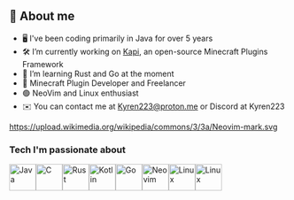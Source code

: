## 👋 About me

- 🖥️ I've been coding primarily in Java for over 5 years
- 🛠 I’m currently working on [Kapi](https://github.com/kapimc/kapi), an open-source Minecraft Plugins Framework
- 🦀 I’m learning Rust and Go at the moment
- 🔌 Minecraft Plugin Developer and Freelancer
- 🟢 NeoVim and Linux enthusiast
- ✉️ You can contact me at [Kyren223@proton.me](mailto:Kyren223@proton.me) or Discord at Kyren223

https://upload.wikimedia.org/wikipedia/commons/3/3a/Neovim-mark.svg
### Tech I'm passionate about
<div style="display: flex;">
  <a href="https://www.oracle.com/java/" target="_blank" rel="noreferrer"><img src="https://raw.githubusercontent.com/danielcranney/readme-generator/main/public/icons/skills/java-colored.svg" width="48" height="48" alt="Java" /></a>
  <a href="https://docs.microsoft.com/en-us/cpp/?view=msvc-170" target="_blank" rel="noreferrer"><img src="https://raw.githubusercontent.com/danielcranney/readme-generator/main/public/icons/skills/c-colored.svg" width="48" height="48" alt="C" /></a>
  <a href="https://www.rust-lang.org/" target="_blank" rel="noreferrer"><img src="https://raw.githubusercontent.com/danielcranney/readme-generator/main/public/icons/skills/rust-colored-dark.svg" width="48" height="48" alt="Rust" /></a>
  <a href="https://kotlinlang.org/" target="_blank" rel="noreferrer"><img src="https://raw.githubusercontent.com/danielcranney/readme-generator/main/public/icons/skills/kotlin-colored.svg" width="48" height="48" alt="Kotlin" /></a>
  <a href="https://go.dev/doc/" target="_blank" rel="noreferrer"><img src="https://raw.githubusercontent.com/danielcranney/readme-generator/main/public/icons/skills/go-colored.svg" width="48" height="48" alt="Go" /></a>
  <a href="https://neovim.io/" target="_blank" rel="noreferrer"><img src="https://upload.wikimedia.org/wikipedia/commons/3/3a/Neovim-mark.svg" width="48" height="48" alt="Neovim" /></a>
  <a href="https://www.linux.org" target="_blank" rel="noreferrer"><img src="https://upload.wikimedia.org/wikipedia/commons/3/3c/TuxFlat.svg" width="48" height="48" alt="Linux" /></a>
  <a href="https://www.linux.org" target="_blank" rel="noreferrer"><img src="https://raw.githubusercontent.com/danielcranney/readme-generator/main/public/icons/skills/git-colored.svg" width="48" height="48" alt="Linux" /></a>
</div>


